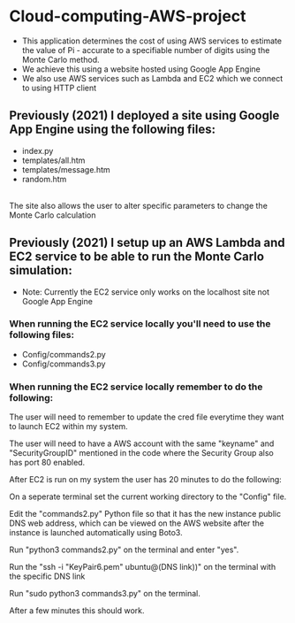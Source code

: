 # Cloud-computing-AWS-project

* This application determines the cost of using AWS services to estimate the value of Pi - accurate to a specifiable number of digits using the Monte Carlo method.
* We achieve this using a website hosted using Google App Engine
* We also use AWS services such as Lambda and EC2 which we connect to using HTTP client

## Previously (2021) I deployed a site using Google App Engine using the following files:
* index.py
* templates/all.htm
* templates/message.htm
* random.htm
<br/>
The site also allows the user to alter specific parameters to change the Monte Carlo calculation

## Previously (2021) I setup up an AWS Lambda and EC2 service to be able to run the Monte Carlo simulation:

* Note: Currently the EC2 service only works on the localhost site not Google App Engine

### When running the EC2 service locally you'll need to use the following files:
* Config/commands2.py
* Config/commands3.py
### When running the EC2 service locally remember to do the following:

The user will need to remember to update the cred file everytime they want to launch EC2 within my system.

The user will need to have a AWS account with the same "keyname" and "SecurityGroupID" mentioned in the code where the Security Group also has port 80 enabled.

After EC2 is run on my system the user has 20 minutes to do the following:

On a seperate terminal set the current working directory to the "Config" file.

Edit the "commands2.py" Python file so that it has the new instance public DNS web address, which can be viewed on the AWS website after the instance is launched automatically using Boto3.

Run "python3 commands2.py" on the terminal and enter "yes".

Run the "ssh -i "KeyPair6.pem" ubuntu@(DNS link))" on the terminal with the specific DNS link

Run "sudo python3 commands3.py" on the terminal.

After a few minutes this should work.

